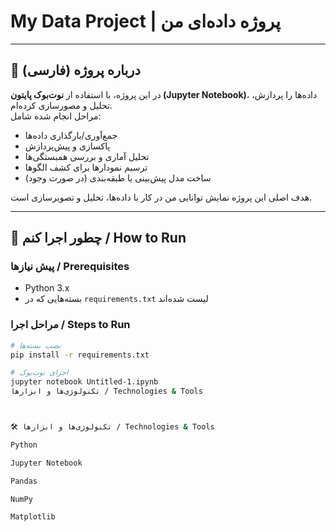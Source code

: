 # My Data Project | پروژه داده‌ای من

---

## 📝 درباره پروژه (فارسی)

در این پروژه، با استفاده از **نوت‌بوک پایتون (Jupyter Notebook)**، داده‌ها را پردازش، تحلیل و مصورسازی کرده‌ام.  
مراحل انجام شده شامل:  
- جمع‌آوری/بارگذاری داده‌ها  
- پاکسازی و پیش‌پردازش  
- تحلیل آماری و بررسی همبستگی‌ها  
- ترسیم نمودارها برای کشف الگوها  
- (در صورت وجود) ساخت مدل پیش‌بینی یا طبقه‌بندی  

هدف اصلی این پروژه نمایش توانایی من در کار با داده‌ها، تحلیل و تصویرسازی است.

---

## 🚀 چطور اجرا کنم / How to Run

### پیش نیازها / Prerequisites

- Python 3.x  
- بسته‌هایی که در `requirements.txt` لیست شده‌اند  

### مراحل اجرا / Steps to Run

```bash
# نصب بسته‌ها
pip install -r requirements.txt

# اجرای نوت‌بوک
jupyter notebook Untitled-1.ipynb
تکنولوژی‌ها و ابزارها / Technologies & Tools



🛠️ تکنولوژی‌ها و ابزارها / Technologies & Tools

Python

Jupyter Notebook

Pandas

NumPy

Matplotlib







